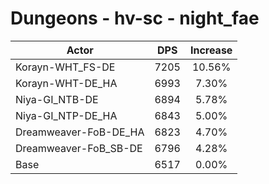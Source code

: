 # Dungeons - hv-sc - night_fae
| Actor | DPS | Increase |
|---|:---:|:---:|
|Korayn-WHT_FS-DE|7205|10.56%|
|Korayn-WHT-DE_HA|6993|7.30%|
|Niya-GI_NTB-DE|6894|5.78%|
|Niya-GI_NTP-DE_HA|6843|5.00%|
|Dreamweaver-FoB-DE_HA|6823|4.70%|
|Dreamweaver-FoB_SB-DE|6796|4.28%|
|Base|6517|0.00%|
